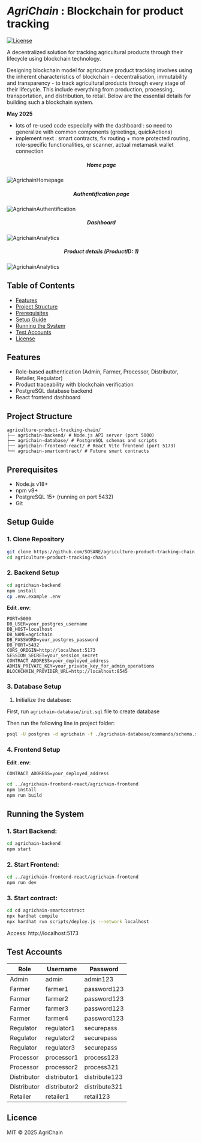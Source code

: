 # *AgriChain* : Blockchain for product tracking

[![License](https://img.shields.io/badge/license-MIT-blue.svg)](LICENSE)

A decentralized solution for tracking agricultural products through their lifecycle using blockchain technology.

Designing blockchain model for agriculture product tracking involves using the inherent characteristics of blockchain - decentralisation, immutability and transparency - to track agricultural products through every stage of their lifecycle. This include everything from production, processing, transportation, and distribution, to retail. Below are the essential details for building such a blockchain system.

**May 2025**
- lots of re-used code especially with the dashboard : so need to generalize with common components (greetings, quickActions)
- implement next : smart contracts, fix routing + more protected routing, role-specific functionalities, qr scanner, actual metamask wallet connection

<h5 align="center"> Home page </h5>

![AgrichainHomepage](./assets/agrichain-homepage.png)

<h5 align="center"> Authentification page </h5>

![AgrichainAuthentification](./assets/agrichain-authentication.png)

<h5 align="center"> Dashboard </h5>

![AgrichainAnalytics](./assets/agrichain-farmer-dashboard.png)

<h5 align="center"> Product details (ProductID: 1) </h5>

![AgrichainAnalytics](./assets/agrichain-farmer-productdetail.png)

## Table of Contents
- [Features](#features)
- [Project Structure](#project-structure)
- [Prerequisites](#prerequisites)
- [Setup Guide](#setup-guide)
- [Running the System](#running-the-system)
- [Test Accounts](#test-accounts)
- [License](#license)

## Features
- Role-based authentication (Admin, Farmer, Processor, Distributor, Retailer, Regulator)
- Product traceability with blockchain verification
- PostgreSQL database backend
- React frontend dashboard

## Project Structure
```
agriculture-product-tracking-chain/
├── agrichain-backend/ # Node.js API server (port 5000)
├── agrichain-database/ # PostgreSQL schemas and scripts
├── agrichain-frontend-react/ # React Vite frontend (port 5173)
└── agrichain-smartcontract/ # Future smart contracts
```

## Prerequisites
- Node.js v18+
- npm v9+
- PostgreSQL 15+ (running on port 5432)
- Git

## Setup Guide
### 1. Clone Repository
```bash
git clone https://github.com/SOSANE/agriculture-product-tracking-chain
cd agriculture-product-tracking-chain
```

### 2. Backend Setup
```bash
cd agrichain-backend
npm install
cp .env.example .env
```

**Edit .env**: 
```dotenv
PORT=5000
DB_USER=your_postgres_username
DB_HOST=localhost
DB_NAME=agrichain
DB_PASSWORD=your_postgres_password
DB_PORT=5432
CORS_ORIGIN=http://localhost:5173
SESSION_SECRET=your_session_secret
CONTRACT_ADDRESS=your_deployed_address
ADMIN_PRIVATE_KEY=your_private_key_for_admin_operations
BLOCKCHAIN_PROVIDER_URL=http://localhost:8545
```

### 3. Database Setup
1. Initialize the database:

First, run ``agrichain-database/init.sql`` file to create database

Then run the following line in project folder:
```bash
psql -U postgres -d agrichain -f ./agrichain-database/commands/schema.sql
```

### 4. Frontend Setup
**Edit .env**:
```dotenv
CONTRACT_ADDRESS=your_deployed_address
```
```bash
cd ../agrichain-frontend-react/agrichain-frontend
npm install
npm run build
```

## Running the System
### 1. Start Backend:
```bash
cd agrichain-backend
npm start
```
### 2. Start Frontend:
```bash
cd ../agrichain-frontend-react/agrichain-frontend
npm run dev
```
### 3. Start contract:
```bash
cd cd agrichain-smartcontract
npx hardhat compile
npx hardhat run scripts/deploy.js --network localhost
```
Access: http://localhost:5173

## Test Accounts
| Role        | Username     | Password      |
|-------------|--------------|---------------|
| Admin       | admin        | admin123      |
| Farmer      | farmer1      | password123   |
| Farmer      | farmer2      | password123   |
| Farmer      | farmer3      | password123   |
| Farmer      | farmer4      | password123   |
| Regulator   | regulator1   | securepass    |
| Regulator   | regulator2   | securepass    |
| Regulator   | regulator3   | securepass    |
| Processor   | processor1   | process123    |
| Processor   | processor2   | process321    |
| Distributor | distributor1 | distribute123 |
| Distributor | distributor2 | distribute321 |
| Retailer    | retailer1    | retail123     |

## Licence
MIT © 2025 AgriChain